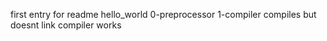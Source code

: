 first entry for readme hello_world
0-preprocessor
1-compiler compiles but doesnt link
compiler works

